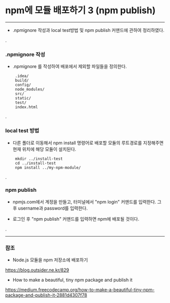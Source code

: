 # npm에 모듈 배포하기 3  (npm publish)

***

 - .npmignore 작성과 local test방법 및 npm publish 커맨드에 관하여 정리하였다.

.

### .npmignore 작성

 - .npmignore 를 작성하여 배포에서 제외할 파일들을 정의한다.
 
 
        .idea/
        build/
        config/
        node_modules/
        src/
        static/
        test/
        index.html
        
.  
        
### local test 방법

 - 다른 폴더로 이동해서 npm install 명령어로 배포할 모듈의 루트경로를 지정해주면 현재 위치에 해당 모듈이 설치된다.
 
 
        mkdir ../install-test
        cd ../install-test
        npm install ../my-npm-module/

.

### npm publish

 - npmjs.com에서 계정을 만들고, 터미널에서 "npm login" 커맨드를 입력한다. 그 후 username과 password를 입력한다.
 
 - 로그인 후 "npm publish" 커맨드를 입력하면 npm에 배포될 것이다.
    
.


***
 
### 참조
 
  - Node.js 모듈을 npm 저장소에 배포하기
  
  <https://blog.outsider.ne.kr/829>
  
  - How to make a beautiful, tiny npm package and publish it
  
  <https://medium.freecodecamp.org/how-to-make-a-beautiful-tiny-npm-package-and-publish-it-2881d4307f78>